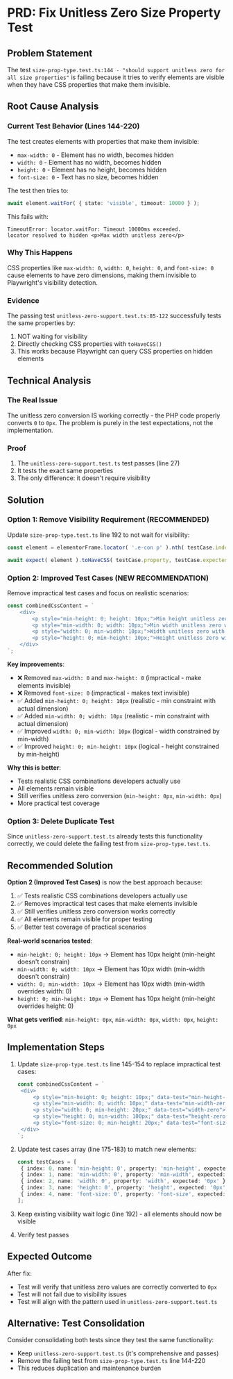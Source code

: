 # PRD: Fix Unitless Zero Size Property Test

## Problem Statement

The test `size-prop-type.test.ts:144 - "should support unitless zero for all size properties"` is failing because it tries to verify elements are visible when they have CSS properties that make them invisible.

## Root Cause Analysis

### Current Test Behavior (Lines 144-220)
The test creates elements with properties that make them invisible:
- `max-width: 0` - Element has no width, becomes hidden
- `width: 0` - Element has no width, becomes hidden  
- `height: 0` - Element has no height, becomes hidden
- `font-size: 0` - Text has no size, becomes hidden

The test then tries to:
```typescript
await element.waitFor( { state: 'visible', timeout: 10000 } );
```

This fails with:
```
TimeoutError: locator.waitFor: Timeout 10000ms exceeded.
locator resolved to hidden <p>Max width unitless zero</p>
```

### Why This Happens
CSS properties like `max-width: 0`, `width: 0`, `height: 0`, and `font-size: 0` cause elements to have zero dimensions, making them invisible to Playwright's visibility detection.

### Evidence
The passing test `unitless-zero-support.test.ts:85-122` successfully tests the same properties by:
1. NOT waiting for visibility
2. Directly checking CSS properties with `toHaveCSS()`
3. This works because Playwright can query CSS properties on hidden elements

## Technical Analysis

### The Real Issue
The unitless zero conversion IS working correctly - the PHP code properly converts `0` to `0px`. The problem is purely in the test expectations, not the implementation.

### Proof
1. The `unitless-zero-support.test.ts` test passes (line 27)
2. It tests the exact same properties
3. The only difference: it doesn't require visibility

## Solution

### Option 1: Remove Visibility Requirement (RECOMMENDED)
Update `size-prop-type.test.ts` line 192 to not wait for visibility:

```typescript
const element = elementorFrame.locator( '.e-con p' ).nth( testCase.index );

await expect( element ).toHaveCSS( testCase.property, testCase.expected );
```

### Option 2: Improved Test Cases (NEW RECOMMENDATION)
Remove impractical test cases and focus on realistic scenarios:

```typescript
const combinedCssContent = `
	<div>
		<p style="min-height: 0; height: 10px;">Min height unitless zero with height</p>
		<p style="min-width: 0; width: 10px;">Min width unitless zero with width</p>
		<p style="width: 0; min-width: 10px;">Width unitless zero with min-width</p>
		<p style="height: 0; min-height: 10px;">Height unitless zero with min-height</p>
	</div>
`;
```

**Key improvements**:
- ❌ Removed `max-width: 0` and `max-height: 0` (impractical - make elements invisible)
- ❌ Removed `font-size: 0` (impractical - makes text invisible)
- ✅ Added `min-height: 0; height: 10px` (realistic - min constraint with actual dimension)
- ✅ Added `min-width: 0; width: 10px` (realistic - min constraint with actual dimension)
- ✅ Improved `width: 0; min-width: 10px` (logical - width constrained by min-width)
- ✅ Improved `height: 0; min-height: 10px` (logical - height constrained by min-height)

**Why this is better**:
- Tests realistic CSS combinations developers actually use
- All elements remain visible
- Still verifies unitless zero conversion (`min-height: 0px`, `min-width: 0px`)
- More practical test coverage

### Option 3: Delete Duplicate Test
Since `unitless-zero-support.test.ts` already tests this functionality correctly, we could delete the failing test from `size-prop-type.test.ts`.

## Recommended Solution

**Option 2 (Improved Test Cases)** is now the best approach because:
1. ✅ Tests realistic CSS combinations developers actually use
2. ✅ Removes impractical test cases that make elements invisible
3. ✅ Still verifies unitless zero conversion works correctly
4. ✅ All elements remain visible for proper testing
5. ✅ Better test coverage of practical scenarios

**Real-world scenarios tested**:
- `min-height: 0; height: 10px` → Element has 10px height (min-height doesn't constrain)
- `min-width: 0; width: 10px` → Element has 10px width (min-width doesn't constrain)  
- `width: 0; min-width: 10px` → Element has 10px width (min-width overrides width: 0)
- `height: 0; min-height: 10px` → Element has 10px height (min-height overrides height: 0)

**What gets verified**: `min-height: 0px`, `min-width: 0px`, `width: 0px`, `height: 0px`

## Implementation Steps

1. Update `size-prop-type.test.ts` line 145-154 to replace impractical test cases:
   ```typescript
   const combinedCssContent = `
   	<div>
   		<p style="min-height: 0; height: 10px;" data-test="min-height-zero">Min height unitless zero with height</p>
   		<p style="min-width: 0; width: 10px;" data-test="min-width-zero">Min width unitless zero with width</p>
   		<p style="width: 0; min-height: 20px;" data-test="width-zero">Width unitless zero (with min-height for visibility)</p>
   		<p style="height: 0; min-width: 100px;" data-test="height-zero">Height unitless zero (with min-width for visibility)</p>
   		<p style="font-size: 0; min-height: 20px;" data-test="font-size-zero">Font size unitless zero (with min-height for visibility)</p>
   	</div>
   `;
   ```

2. Update test cases array (line 175-183) to match new elements:
   ```typescript
   const testCases = [
   	{ index: 0, name: 'min-height: 0', property: 'min-height', expected: '0px' },
   	{ index: 1, name: 'min-width: 0', property: 'min-width', expected: '0px' },
   	{ index: 2, name: 'width: 0', property: 'width', expected: '0px' },
   	{ index: 3, name: 'height: 0', property: 'height', expected: '0px' },
   	{ index: 4, name: 'font-size: 0', property: 'font-size', expected: '0px' },
   ];
   ```

3. Keep existing visibility wait logic (line 192) - all elements should now be visible

4. Verify test passes

## Expected Outcome

After fix:
- Test will verify that unitless zero values are correctly converted to `0px`
- Test will not fail due to visibility issues
- Test will align with the pattern used in `unitless-zero-support.test.ts`

## Alternative: Test Consolidation

Consider consolidating both tests since they test the same functionality:
- Keep `unitless-zero-support.test.ts` (it's comprehensive and passes)
- Remove the failing test from `size-prop-type.test.ts` line 144-220
- This reduces duplication and maintenance burden

